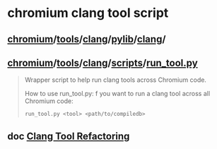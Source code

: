 # chromium clang tool script



## [chromium](https://github.com/chromium/chromium)/[tools](https://github.com/chromium/chromium/tree/main/tools)/[clang](https://github.com/chromium/chromium/tree/main/tools/clang)/[pylib](https://github.com/chromium/chromium/tree/main/tools/clang/pylib)/[**clang**](https://github.com/chromium/chromium/tree/main/tools/clang/pylib/clang)/



## [chromium](https://github.com/chromium/chromium)/[tools](https://github.com/chromium/chromium/tree/main/tools)/[clang](https://github.com/chromium/chromium/tree/main/tools/clang)/[scripts](https://github.com/chromium/chromium/tree/main/tools/clang/scripts)/[**run_tool.py**](https://github.com/chromium/chromium/blob/main/tools/clang/scripts/run_tool.py)

> Wrapper script to help run clang tools across Chromium code.
>
> How to use run_tool.py: f you want to run a clang tool across all Chromium code:
>
> ```sh
> run_tool.py <tool> <path/to/compiledb>
> ```
>
> 

## doc [Clang Tool Refactoring](https://chromium.googlesource.com/chromium/src/+/30d0f8c92a47b357789076692ec2eeb571bf312e/docs/clang_tool_refactoring.md)

